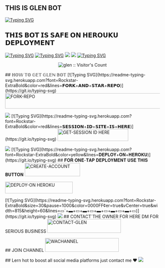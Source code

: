 ##  THIS IS GLEN BOT
[![Typing SVG](https://readme-typing-svg.herokuapp.com?font=Rockstar-ExtraBold&size=30&pause=1000&color=red&center=true&vCenter=true&width=350&height=50&lines=GLEN+BOT)](https://git.io/typing-svg)
## 𝗧𝗛𝗜𝗦 𝗕𝗢𝗧 𝗜𝗦 𝗦𝗔𝗙𝗘 𝗢𝗡 𝗛𝗘𝗥𝗢𝗨𝗞𝗨 𝗗𝗘𝗣𝗟𝗢𝗬𝗠𝗘𝗡𝗧
[![Typing SVG](https://readme-typing-svg.herokuapp.com?font=Rockstar-ExtraBold&size=30&pause=1000&color=red&center=true&vCenter=true&width=815&height=60&lines=🌍+🌍+🌍+🌍)](https://git.io/typing-svg) 
[![Typing SVG](https://readme-typing-svg.herokuapp.com?font=Rockstar-ExtraBold&size=30&pause=1000&color=red&center=true&vCenter=true&width=815&height=60&lines=𝗚𝗟𝗘𝗡+𝗕𝗢𝗧+𝗖𝗥𝗘𝗔𝗧𝗘𝗗+𝗕𝗬+𝐆𝐋𝐄𝐍)](https://git.io/typing-svg) 
<a><img src='https://i.imgur.com/LyHic3i.gif'/></a>
<a><img src='https://i.imgur.com/LyHic3i.gif'/></a>
[![Typing SVG](https://readme-typing-svg.herokuapp.com?font=Rockstar-ExtraBold&size=30&pause=1000&color=red&center=true&vCenter=true&width=900&height=60&lines=𝗣𝗥𝗢𝗚𝗥𝗘𝗦𝗦`🌍+𝗙𝗢𝗥+𝗚𝗟𝗘𝗡+𝗕𝗢𝗧+🌍`)](https://git.io/typing-svg) 
 <p align="center"><img src="https://profile-counter.glitch.me/{GLEN BOT}/count.svg" alt="glen :: Visitor's Count" old_src="https://profile-counter.glitch.me/{mustaffa}/count.svg" /></p>
## ℍ𝕆𝕎 𝕋𝕆 𝔾𝔼𝕋 𝔾𝕃𝔼ℕ 𝔹𝕆𝕋 
[![Typing SVG](https://readme-typing-svg.herokuapp.com?font=Rockstar-ExtraBold&color=red&lines=𝗙𝗢𝗥𝗞+𝗔𝗡𝗗+𝗦𝗧𝗔𝗥+𝗥𝗘𝗣𝗢)](https://git.io/typing-svg)  
   <a href="https://github.com/glentech-hub/glentech/fork"><img title="FORK-REPO" src="https://img.shields.io/badge/FORK-REPO-h?color=blue&style=for-the-badge&logo=iphone" width="700" height="50.45"/></a></p>
<a><img src='https://i.imgur.com/LyHic3i.gif'/></a>
[![Typing SVG](https://readme-typing-svg.herokuapp.com?font=Rockstar-ExtraBold&color=red&lines=𝗦𝗘𝗦𝗦𝗜𝗢𝗡+𝗜𝗗+𝗦𝗜𝗧𝗘+𝗜𝗦+𝗛𝗘𝗥𝗘)](https://git.io/typing-svg)
  <a href="https://glenbot-56de2d5c37f0.herokuapp.com/ "><img title="GET-SESSION ID HERE" src="https://img.shields.io/badge/GET-SESSION ID HERE-h?color=green&style=for-the-badge&logo=Bugatti" width="230" height="38.45"/></a></p> 
  <a><img src='https://i.imgur.com/LyHic3i.gif'/></a>
[![Typing SVG](https://readme-typing-svg.herokuapp.com?font=Rockstar-ExtraBold&color=yellow&lines=𝐃𝐄𝐏𝐋𝐎𝐘+𝐎𝐍+𝐇𝐄𝐑𝐎𝐊𝐔)](https://git.io/typing-svg) 
## 𝐅𝐎𝐑 𝐎𝐍𝐄-𝐓𝐀𝐏 𝐃𝐄𝐏𝐋𝐎𝐘𝐌𝐄𝐍𝐓 𝐔𝐒𝐄 𝐓𝐇𝐈𝐒 𝐁𝐔𝐓𝐓𝐎𝐍  
   <a href="https://signup.heroku.com/"><img title="CREATE-ACCOUNT" src="https://img.shields.io/badge/CREATE-ACCOUNT-h?color=blue&style=for-the-badge&logo=heroku" width="180" height="43.45"/></a></p>
 <a href="https://dashboard.heroku.com/new?template=https://github.com/glentech-hub/glentech"><img title="DEPLOY-ON HEROKU" src="https://img.shields.io/badge/DEPLOY-ON HEROKU-h?color=green&style=for-the-badge&logo=heroku" width="220" height="38.45"/></a></p>
 [![Typing SVG](https://readme-typing-svg.herokuapp.com?font=Rockstar-ExtraBold&size=30&pause=1000&color=0000FF&center=true&vCenter=true&width=815&height=60&lines=▭`+▬+▭+▬+▭+▬+▭+▬+▭+▬+▭)](https://git.io/typing-svg) 
<a><img src='https://i.imgur.com/LyHic3i.gif'/></a>
## CONTACT`THE OWNER FOR HERE
  DM FOR SERIOUS BUSINESS
   <a href="https://wa.me/qr/UV4Q3KDKPP67A1"><img title="CONTACT-GLEN" src="https://img.shields.io/badge/CONTACT-GLEN-h?color=black&style=for-the-badge&logo=WhatsApp" width="240" height="45"/></a></p>
## JOIN CHANNEL
<a href="https://whatsapp.com/channel/0029Vb7pQWM8kyyIfIMbsQ10"><img title="WACHANNEL" src="https://img.shields.io/badge/CHANNEL-GLEN-h?color=black&style=for-the-badge&logo=WhatsApp" width="240" height="45"/></a></p>
## Lern hot to boost all social media platforms just contact me ❤️
<a><img src='https://i.imgur.com/LyHic3i.gif'/></a>
